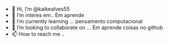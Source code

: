 - 👋 Hi, I’m @kaikealves55
- 👀 I’m interes em..  Em aprende 
- 🌱 I’m currently learning ... pensamento computacional
- 💞️ I’m looking to collaborate on ... Em aprende coisas no github 
- 📫 How to reach me ..      
<!---
kaikealves55/kaikealves55 is a ✨ special ✨ repository because its `README.md` (this file) appears on your GitHub profile.
You can click the Preview link to take a look at your changes.
--->

